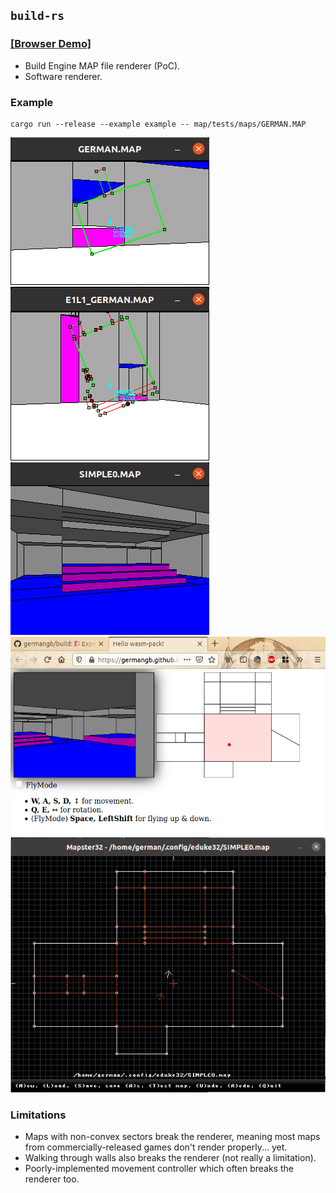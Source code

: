 ## `build-rs`

### [[Browser Demo]](https://germangb.github.io/build/)

- Build Engine MAP file renderer (PoC).
- Software renderer.

### Example

```
cargo run --release --example example -- map/tests/maps/GERMAN.MAP
```

![](assets/example.gif)
![](assets/E1L1.gif)
![](assets/SIMPLE0.gif)
![](assets/wasm.gif)
![](assets/mapster.png)

### Limitations

- Maps with non-convex sectors break the renderer, meaning most maps from commercially-released games don't render properly... yet.
- Walking through walls also breaks the renderer (not really a limitation).
- Poorly-implemented movement controller which often breaks the renderer too.